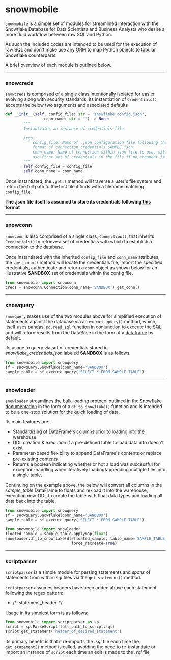 # snowmobile

`snowmobile` is a simple set of modules for streamlined interaction with the Snowflake Database for Data Scientists and Business Analysts
who desire a more fluid workflow between raw SQL and Python. 

As such the included codes are intended to be used for the execution of raw SQL and don't make use any ORM to map Python objects to tabular Snowflake
counterparts.
 
A brief overview of each module is outlined below.


---
### snowcreds
`snowcreds` is comprised of a single class intentionally isolated for easier evolving along with security standards, 
its instantiation of `Credentials()` accepts the below two arguments and associated defaults
```python
def __init__(self, config_file: str = 'snowflake_config.json',
                 conn_name: str = '') -> None:
        """
        Instantiates an instance of credentials file
        
        Args:
            config_file: Name of .json configuration file following the
            format of connection_credentials_SAMPLE.json.
            conn_name: Name of connection within json file to use, will
            use first set of credentials in the file if no argument is passed.
        """
        self.config_file = config_file
        self.conn_name = conn_name
```
Once instantiated, the `.get()` method will traverse a user's file system and return the full path to the first file it finds with a filename matching `config_file`.

**The .json file itself is assumed to store its credentials following [this](https://github.com/GEM7318/Snowmobile/blob/master/connection_credentials_SAMPLE.json) format**

---
### snowconn
`snowconn` is also comprised of a single class, `Connection()`, that inherits `Credentials()` to retrieve a set of credentials with which to establish a connection to the database.

Once instantiated with the inherited `config_file` and `conn_name` attributes, the `.get_conn()` method will locate the credentials file, import the specified credentials, authenticate and return a `conn` 
object as shown below for an illustrative **SANDBOX** set of credentials within the config file.
```python
from snowmobile import snowconn
creds = snowconn.Connection(conn_name='SANDBOX').get_conn()
```

---
### snowquery
`snowquery` makes use of the two modules above for simplified execution of statements against the database via an `execute_query()` method, which, itself
uses [pandas'](https://pandas.pydata.org/) `pd.read_sql` function in conjunction to execute the SQL and will return results from the DataBase
in the form of a [dataframe](https://pandas.pydata.org/pandas-docs/stable/reference/api/pandas.DataFrame.html) by default.

Its usage to query via set of credentials stored in _snowflake_credentials.json_ labeled **SANDBOX** is as follows.

```python
from snowmobile import snowquery
sf = snowquery.Snowflake(conn_name='SANDBOX')
sample_table = sf.execute_query('SELECT * FROM SAMPLE_TABLE')
```


---
### snowloader
`snowloader` streamlines the bulk-loading protocol outlined in the [Snowflake documentation](https://docs.snowflake.com/en/user-guide/data-load-overview.html)
in the form of a `df_to_snowflake()` function and is intended to be a one-stop solution for the quick loading of data.

Its main features are:
- Standardizing of DataFrame's columns prior to loading into the warehouse
- DDL creation & execution if a pre-defined table to load data into doesn't exist 
- Parameter-based flexibility to append DataFrame's contents or replace pre-existing contents
- Returns a boolean indicating whether or not a load was successful for exception-handling when iteratively loading/appending multiple files
into a single table.

Continuing on the example above, the below will convert all columns in the _sample_table_ DataFrame to floats and re-load it into the warehouse,
executing new-DDL to create the table with float data types and loading all data back into the table.

```python
from snowmobile import snowquery
sf = snowquery.Snowflake(conn_name='SANDBOX')
sample_table = sf.execute_query('SELECT * FROM SAMPLE_TABLE')

from snowmobile import snowloader
floated_sample = sample_table.applymap(float)
snowloader.df_to_snowflake(df=floated_sample, table_name='SAMPLE_TABLE',
                             force_recreate=True)
``` 
  

---
### scriptparser
`scriptparser` is a simple module for parsing statements and *spans* of statements from within _.sql_ files via the `get_statement()` method.

`scriptparser` assumes headers have been added above each statement following the regex pattern:
- /\*-statement_header-\*/

Usage in its simplest form is as follows:
```python
from snowmobile import scriptparser as sp
script = sp.ParseScript(full_path_to_script.sql)
script.get_statement('header_of_desired_statement')
```

Its primary benefit is that it re-imports the _.sql_ file each time the `get_statement()` method is called, avoiding
the need to re-instantiate or import an instance of `script` each time an edit is made to the _.sql_ file 
  
